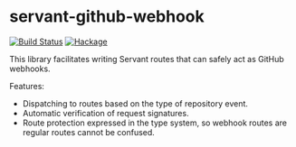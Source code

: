 servant-github-webhook
======================

[![Build Status][badge-travis]][travis]
[![Hackage][badge-hackage]][hackage]

This library facilitates writing Servant routes that can safely act as GitHub
webhooks.

Features:

  * Dispatching to routes based on the type of repository event.
  * Automatic verification of request signatures.
  * Route protection expressed in the type system, so webhook routes are
    regular routes cannot be confused.

[hackage]: https://hackage.haskell.org/package/servant-github-webhook
[badge-hackage]: https://img.shields.io/hackage/v/servant-github-webhook.svg
[travis]: https://travis-ci.org/tsani/servant-github-webhook?branch=master
[badge-travis]: https://travis-ci.org/tsani/servant-github-webhook.svg?branch=master
